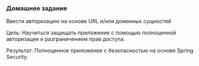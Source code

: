 ﻿### Домашнее задание

Ввести авторизацию на основе URL и/или доменных сущностей

Цель: Научиться защищать приложение с помощью полноценной авторизации и разграничением прав доступа.

Результат: Полноценное приложение с безопасностью на основе Spring Security.
